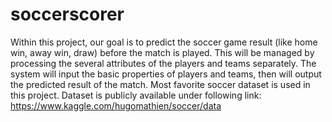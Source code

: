 # soccerscorer
Within this project, our goal is to predict the soccer game result (like home win, away win, draw) before the match is played. This will be managed by processing the several attributes of the players and teams separately. The system will input the basic properties of players and teams, then will output the predicted result of the match. Most favorite soccer dataset is used in this project. Dataset is publicly available under following link: https://www.kaggle.com/hugomathien/soccer/data
